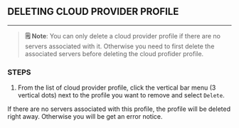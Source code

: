 ## DELETING CLOUD PROVIDER PROFILE
---

> **🗒 Note**: You can only delete a cloud provider profile if there are no servers associated with it. Otherwise you need to first delete the associated servers before deleting the cloud profider profile.

### STEPS
1. From the list of cloud provider profile, click the vertical bar menu (3 vertical dots) next to the profile you want to remove and select `Delete`.

If there are no servers associated with this profile, the profile will be deleted right away. Otherwise you will be get an error notice.

